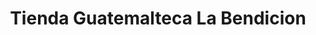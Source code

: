 ---
title: "Tienda Guatemalteca La Bendicion"
url: /jamaica/tienda-guatemalteca-la-bendicion/
shop: Lebensmittel
---